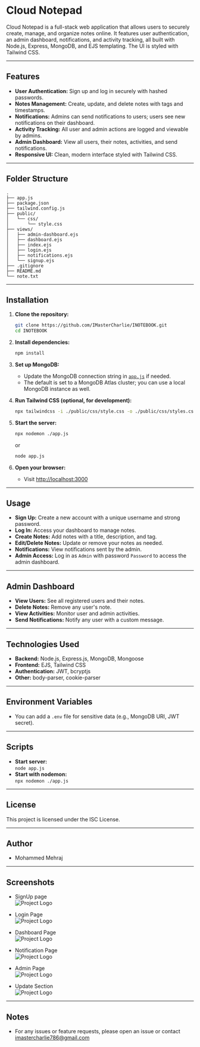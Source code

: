 # Cloud Notepad

Cloud Notepad is a full-stack web application that allows users to securely create, manage, and organize notes online. It features user authentication, an admin dashboard, notifications, and activity tracking, all built with Node.js, Express, MongoDB, and EJS templating. The UI is styled with Tailwind CSS.

---

## Features

- **User Authentication:** Sign up and log in securely with hashed passwords.
- **Notes Management:** Create, update, and delete notes with tags and timestamps.
- **Notifications:** Admins can send notifications to users; users see new notifications on their dashboard.
- **Activity Tracking:** All user and admin actions are logged and viewable by admins.
- **Admin Dashboard:** View all users, their notes, activities, and send notifications.
- **Responsive UI:** Clean, modern interface styled with Tailwind CSS.

---

## Folder Structure

```
.
├── app.js
├── package.json
├── tailwind.config.js
├── public/
│   └── css/
│       └── style.css
├── views/
│   ├── admin-dashboard.ejs
│   ├── dashboard.ejs
│   ├── index.ejs
│   ├── login.ejs
│   ├── notifications.ejs
│   └── signup.ejs
├── .gitignore
├── README.md
└── note.txt
```

---

## Installation

1. **Clone the repository:**
   ```sh
   git clone https://github.com/IMasterCharlie/INOTEBOOK.git
   cd INOTEBOOK
   ```

2. **Install dependencies:**
   ```sh
   npm install
   ```

3. **Set up MongoDB:**
   - Update the MongoDB connection string in [`app.js`](app.js) if needed.
   - The default is set to a MongoDB Atlas cluster; you can use a local MongoDB instance as well.

4. **Run Tailwind CSS (optional, for development):**
   ```sh
   npx tailwindcss -i ./public/css/style.css -o ./public/css/styles.css --watch
   ```

5. **Start the server:**
   ```sh
   npx nodemon ./app.js
   ```
   or
   ```sh
   node app.js
   ```

6. **Open your browser:**
   - Visit [http://localhost:3000](http://localhost:3000)

---

## Usage

- **Sign Up:** Create a new account with a unique username and strong password.
- **Log In:** Access your dashboard to manage notes.
- **Create Notes:** Add notes with a title, description, and tag.
- **Edit/Delete Notes:** Update or remove your notes as needed.
- **Notifications:** View notifications sent by the admin.
- **Admin Access:** Log in as `Admin` with password `Password` to access the admin dashboard.

---

## Admin Dashboard

- **View Users:** See all registered users and their notes.
- **Delete Notes:** Remove any user's note.
- **View Activities:** Monitor user and admin activities.
- **Send Notifications:** Notify any user with a custom message.

---

## Technologies Used

- **Backend:** Node.js, Express.js, MongoDB, Mongoose
- **Frontend:** EJS, Tailwind CSS
- **Authentication:** JWT, bcryptjs
- **Other:** body-parser, cookie-parser

---

## Environment Variables

- You can add a `.env` file for sensitive data (e.g., MongoDB URI, JWT secret).

---

## Scripts

- **Start server:**  
  `node app.js`
- **Start with nodemon:**  
  `npx nodemon ./app.js`

---

## License

This project is licensed under the ISC License.

---

## Author

- Mohammed Mehraj

---

## Screenshots

- SignUp page  
![Project Logo](SignUp_Page.PNG)

- Login Page  
![Project Logo](Login_Page.PNG)

- Dashboard Page  
![Project Logo](Dashboard_Page.PNG)

- Notification Page  
![Project Logo](Notification_Page.PNG)

- Admin Page  
![Project Logo](Admin_Dashboard.PNG)

- Update Section  
![Project Logo](UpdateNote.PNG)

---

## Notes

- For any issues or feature requests, please open an issue or contact [imastercharlie786@gmail.com](mailto:imastercharlie786@gmail.com)